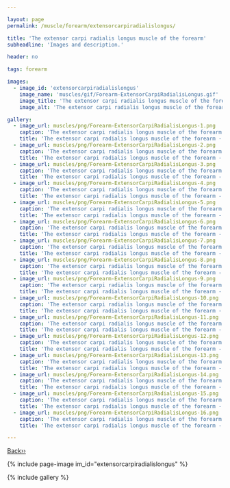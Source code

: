 ```yaml
---

layout: page
permalink: /muscle/forearm/extensorcarpiradialislongus/

title: 'The extensor carpi radialis longus muscle of the forearm'
subheadline: 'Images and description.'

header: no

tags: forearm

images:
  - image_id: 'extensorcarpiradialislongus'
    image_name: 'muscles/gif/Forearm-ExtensorCarpiRadialisLongus.gif'
    image_title: 'The extensor carpi radialis longus muscle of the forearm'
    image_alt: 'The extensor carpi radialis longus muscle of the forearm' 

gallery:
  - image_url: muscles/png/Forearm-ExtensorCarpiRadialisLongus-1.png
    caption: 'The extensor carpi radialis longus muscle of the forearm - orientation 1'
    title: 'The extensor carpi radialis longus muscle of the forearm - orientation 1'
  - image_url: muscles/png/Forearm-ExtensorCarpiRadialisLongus-2.png
    caption: 'The extensor carpi radialis longus muscle of the forearm - orientation 2'
    title: 'The extensor carpi radialis longus muscle of the forearm - orientation 2'
  - image_url: muscles/png/Forearm-ExtensorCarpiRadialisLongus-3.png
    caption: 'The extensor carpi radialis longus muscle of the forearm - orientation 3'
    title: 'The extensor carpi radialis longus muscle of the forearm - orientation 3'
  - image_url: muscles/png/Forearm-ExtensorCarpiRadialisLongus-4.png
    caption: 'The extensor carpi radialis longus muscle of the forearm - orientation 4'
    title: 'The extensor carpi radialis longus muscle of the forearm - orientation 4'
  - image_url: muscles/png/Forearm-ExtensorCarpiRadialisLongus-5.png
    caption: 'The extensor carpi radialis longus muscle of the forearm - orientation 5'
    title: 'The extensor carpi radialis longus muscle of the forearm - orientation 5'
  - image_url: muscles/png/Forearm-ExtensorCarpiRadialisLongus-6.png
    caption: 'The extensor carpi radialis longus muscle of the forearm - orientation 6'
    title: 'The extensor carpi radialis longus muscle of the forearm - orientation 6'
  - image_url: muscles/png/Forearm-ExtensorCarpiRadialisLongus-7.png
    caption: 'The extensor carpi radialis longus muscle of the forearm - orientation 7'
    title: 'The extensor carpi radialis longus muscle of the forearm - orientation 7'
  - image_url: muscles/png/Forearm-ExtensorCarpiRadialisLongus-8.png
    caption: 'The extensor carpi radialis longus muscle of the forearm - orientation 8'
    title: 'The extensor carpi radialis longus muscle of the forearm - orientation 8'
  - image_url: muscles/png/Forearm-ExtensorCarpiRadialisLongus-9.png
    caption: 'The extensor carpi radialis longus muscle of the forearm - orientation 9'
    title: 'The extensor carpi radialis longus muscle of the forearm - orientation 9'
  - image_url: muscles/png/Forearm-ExtensorCarpiRadialisLongus-10.png
    caption: 'The extensor carpi radialis longus muscle of the forearm - orientation 10'
    title: 'The extensor carpi radialis longus muscle of the forearm - orientation 10'
  - image_url: muscles/png/Forearm-ExtensorCarpiRadialisLongus-11.png
    caption: 'The extensor carpi radialis longus muscle of the forearm - orientation 11'
    title: 'The extensor carpi radialis longus muscle of the forearm - orientation 11'
  - image_url: muscles/png/Forearm-ExtensorCarpiRadialisLongus-12.png
    caption: 'The extensor carpi radialis longus muscle of the forearm - orientation 12'
    title: 'The extensor carpi radialis longus muscle of the forearm - orientation 12'
  - image_url: muscles/png/Forearm-ExtensorCarpiRadialisLongus-13.png
    caption: 'The extensor carpi radialis longus muscle of the forearm - orientation 13'
    title: 'The extensor carpi radialis longus muscle of the forearm - orientation 13'
  - image_url: muscles/png/Forearm-ExtensorCarpiRadialisLongus-14.png
    caption: 'The extensor carpi radialis longus muscle of the forearm - orientation 14'
    title: 'The extensor carpi radialis longus muscle of the forearm - orientation 14'
  - image_url: muscles/png/Forearm-ExtensorCarpiRadialisLongus-15.png
    caption: 'The extensor carpi radialis longus muscle of the forearm - orientation 15'
    title: 'The extensor carpi radialis longus muscle of the forearm - orientation 15'
  - image_url: muscles/png/Forearm-ExtensorCarpiRadialisLongus-16.png
    caption: 'The extensor carpi radialis longus muscle of the forearm - orientation 16'
    title: 'The extensor carpi radialis longus muscle of the forearm - orientation 16'

---
```


[Back››](/muscle/forearm/)

{% include page-image im_id="extensorcarpiradialislongus" %}

{% include gallery %}
